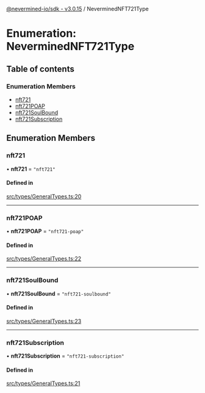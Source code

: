 [@nevermined-io/sdk - v3.0.15](../code-reference.md) / NeverminedNFT721Type

# Enumeration: NeverminedNFT721Type

## Table of contents

### Enumeration Members

- [nft721](NeverminedNFT721Type.md#nft721)
- [nft721POAP](NeverminedNFT721Type.md#nft721poap)
- [nft721SoulBound](NeverminedNFT721Type.md#nft721soulbound)
- [nft721Subscription](NeverminedNFT721Type.md#nft721subscription)

## Enumeration Members

### nft721

• **nft721** = `"nft721"`

#### Defined in

[src/types/GeneralTypes.ts:20](https://github.com/nevermined-io/sdk-js/blob/3d026574f8051d1cb4151e3441edbece52bfb907/src/types/GeneralTypes.ts#L20)

---

### nft721POAP

• **nft721POAP** = `"nft721-poap"`

#### Defined in

[src/types/GeneralTypes.ts:22](https://github.com/nevermined-io/sdk-js/blob/3d026574f8051d1cb4151e3441edbece52bfb907/src/types/GeneralTypes.ts#L22)

---

### nft721SoulBound

• **nft721SoulBound** = `"nft721-soulbound"`

#### Defined in

[src/types/GeneralTypes.ts:23](https://github.com/nevermined-io/sdk-js/blob/3d026574f8051d1cb4151e3441edbece52bfb907/src/types/GeneralTypes.ts#L23)

---

### nft721Subscription

• **nft721Subscription** = `"nft721-subscription"`

#### Defined in

[src/types/GeneralTypes.ts:21](https://github.com/nevermined-io/sdk-js/blob/3d026574f8051d1cb4151e3441edbece52bfb907/src/types/GeneralTypes.ts#L21)
